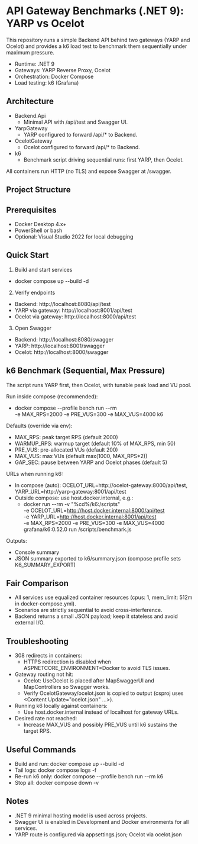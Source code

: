 # API Gateway Benchmarks (.NET 9): YARP vs Ocelot

This repository runs a simple Backend API behind two gateways (YARP and Ocelot) and provides a k6 load test to benchmark them sequentially under maximum pressure.

- Runtime: .NET 9
- Gateways: YARP Reverse Proxy, Ocelot
- Orchestration: Docker Compose
- Load testing: k6 (Grafana)

## Architecture

- Backend.Api
  - Minimal API with /api/test and Swagger UI.
- YarpGateway
  - YARP configured to forward /api/* to Backend.
- OcelotGateway
  - Ocelot configured to forward /api/* to Backend.
- k6
  - Benchmark script driving sequential runs: first YARP, then Ocelot.

All containers run HTTP (no TLS) and expose Swagger at /swagger.

## Project Structure

## Prerequisites

- Docker Desktop 4.x+
- PowerShell or bash
- Optional: Visual Studio 2022 for local debugging

## Quick Start

1) Build and start services
- docker compose up --build -d

2) Verify endpoints
- Backend: http://localhost:8080/api/test
- YARP via gateway: http://localhost:8001/api/test
- Ocelot via gateway: http://localhost:8000/api/test

3) Open Swagger
- Backend: http://localhost:8080/swagger
- YARP: http://localhost:8001/swagger
- Ocelot: http://localhost:8000/swagger

## k6 Benchmark (Sequential, Max Pressure)

The script runs YARP first, then Ocelot, with tunable peak load and VU pool.

Run inside compose (recommended):
- docker compose --profile bench run --rm \
  -e MAX_RPS=2000 -e PRE_VUS=300 -e MAX_VUS=4000 k6

Defaults (override via env):
- MAX_RPS: peak target RPS (default 2000)
- WARMUP_RPS: warmup target (default 10% of MAX_RPS, min 50)
- PRE_VUS: pre-allocated VUs (default 200)
- MAX_VUS: max VUs (default max(1000, MAX_RPS*2))
- GAP_SEC: pause between YARP and Ocelot phases (default 5)

URLs when running k6:
- In compose (auto): OCELOT_URL=http://ocelot-gateway:8000/api/test, YARP_URL=http://yarp-gateway:8001/api/test
- Outside compose: use host.docker.internal, e.g.:
  - docker run --rm -v "%cd%/k6:/scripts" \
    -e OCELOT_URL=http://host.docker.internal:8000/api/test \
    -e YARP_URL=http://host.docker.internal:8001/api/test \
    -e MAX_RPS=2000 -e PRE_VUS=300 -e MAX_VUS=4000 \
    grafana/k6:0.52.0 run /scripts/benchmark.js

Outputs:
- Console summary
- JSON summary exported to k6/summary.json (compose profile sets K6_SUMMARY_EXPORT)

## Fair Comparison

- All services use equalized container resources (cpus: 1, mem_limit: 512m in docker-compose.yml).
- Scenarios are strictly sequential to avoid cross-interference.
- Backend returns a small JSON payload; keep it stateless and avoid external I/O.

## Troubleshooting

- 308 redirects in containers:
  - HTTPS redirection is disabled when ASPNETCORE_ENVIRONMENT=Docker to avoid TLS issues.
- Gateway routing not hit:
  - Ocelot: UseOcelot is placed after MapSwaggerUI and MapControllers so Swagger works.
  - Verify OcelotGateway/ocelot.json is copied to output (csproj uses <Content Update="ocelot.json" ...>).
- Running k6 locally against containers:
  - Use host.docker.internal instead of localhost for gateway URLs.
- Desired rate not reached:
  - Increase MAX_VUS and possibly PRE_VUS until k6 sustains the target RPS.

## Useful Commands

- Build and run: docker compose up --build -d
- Tail logs: docker compose logs -f
- Re-run k6 only: docker compose --profile bench run --rm k6
- Stop all: docker compose down -v

## Notes

- .NET 9 minimal hosting model is used across projects.
- Swagger UI is enabled in Development and Docker environments for all services.
- YARP route is configured via appsettings.json; Ocelot via ocelot.json
